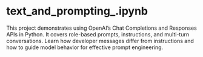 # text_and_prompting_.ipynb
This project demonstrates using OpenAI’s Chat Completions and Responses APIs in Python. It covers role-based prompts, instructions, and multi-turn conversations. Learn how developer messages differ from instructions and how to guide model behavior for effective prompt engineering.
